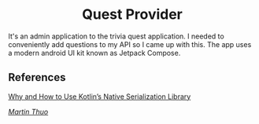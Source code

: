 <h1 align="center">Quest Provider</h1>

It's an admin application to the trivia quest application. I needed to conveniently add questions to my API so I came up with this.
The app uses a modern android UI kit known as Jetpack Compose.


## References

[Why and How to Use Kotlin’s Native Serialization Library](https://betterprogramming.pub/why-and-how-to-use-kotlins-native-serialization-library-c88c0f14f93d)

[*Martin Thuo*](https://www.twitter.com/mertoenjosh)
